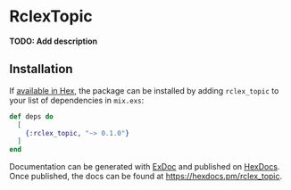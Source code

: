 # RclexTopic

**TODO: Add description**

## Installation

If [available in Hex](https://hex.pm/docs/publish), the package can be installed
by adding `rclex_topic` to your list of dependencies in `mix.exs`:

```elixir
def deps do
  [
    {:rclex_topic, "~> 0.1.0"}
  ]
end
```

Documentation can be generated with [ExDoc](https://github.com/elixir-lang/ex_doc)
and published on [HexDocs](https://hexdocs.pm). Once published, the docs can
be found at <https://hexdocs.pm/rclex_topic>.

